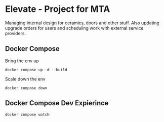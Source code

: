 # Elevate - Project for MTA

Managing internal design for ceramics, doors and other stuff.
Also updating upgrade orders for users and scheduling work with external service providers.

## Docker Compose

Bring the env up

```
docker compose up -d --build
```

Scale down the env

```
docker compose down
```

## Docker Compose Dev Expierince

```
docker compose watch
```